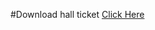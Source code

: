 #Download hall ticket
<a href="https://drive.google.com/file/d/14kDoeQ2WKSzG_JVXCWck45KXXwkNceFl/view"> Click Here </a>

